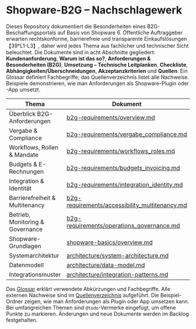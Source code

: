 # Shopware-B2G – Nachschlagewerk

Dieses Repository dokumentiert die Besonderheiten eines B2G-Beschaffungsportals auf Basis von Shopware 6.  Öffentliche Auftraggeber erwarten rechtskonforme, barrierefreie und transparente Einkaufslösungen【39†L1-L3】, daher wird jedes Thema aus fachlicher und technischer Sicht beleuchtet.  Die Dokumente sind in acht Abschnitte gegliedert: **Kundenanforderung**, **Warum ist das so?**, **Anforderungen & Besonderheiten (B2G)**, **Umsetzung – Technische Leitplanken**, **Checkliste**, **Abhängigkeiten/Überschneidungen**, **Akzeptanzkriterien** und **Quellen**.  Ein Glossar definiert Fachbegriffe; das Quellenverzeichnis listet alle Nachweise.  Beispiele demonstrieren, wie man Anforderungen als Shopware-Plugin oder -App umsetzt.

| Thema                               | Dokument                                                        | Beispiel                                  |
|------------------------------------|-----------------------------------------------------------------|-------------------------------------------|
| Überblick B2G-Anforderungen        | [b2g-requirements/overview.md](docs/b2g-requirements/overview.md) | –                                           |
| Vergabe & Compliance               | [b2g-requirements/vergabe_compliance.md](docs/b2g-requirements/vergabe_compliance.md) | [approval-workflow](examples/approval-workflow) |
| Workflows, Rollen & Mandate        | [b2g-requirements/workflows_roles.md](docs/b2g-requirements/workflows_roles.md) | [approval-workflow](examples/approval-workflow) |
| Budgets & E-Rechnungen             | [b2g-requirements/budgets_invoicing.md](docs/b2g-requirements/budgets_invoicing.md) | [cost-centers](examples/cost-centers)       |
| Integration & Identität            | [b2g-requirements/integration_identity.md](docs/b2g-requirements/integration_identity.md) | [customer-sso](examples/customer-sso)        |
| Barrierefreiheit & Multitenancy    | [b2g-requirements/accessibility_multitenancy.md](docs/b2g-requirements/accessibility_multitenancy.md) | –                                           |
| Betrieb, Monitoring & Governance   | [b2g-requirements/operations_governance.md](docs/b2g-requirements/operations_governance.md) | –                                           |
| Shopware-Grundlagen                | [shopware-basics/overview.md](docs/shopware-basics/overview.md) | –                                           |
| Systemarchitektur                  | [architecture/system-architecture.md](docs/architecture/system-architecture.md) | –                                           |
| Datenmodell                        | [architecture/data-model.md](docs/architecture/data-model.md) | –                                           |
| Integrationsmuster                 | [architecture/integration-patterns.md](docs/architecture/integration-patterns.md) | –                                           |

Das [Glossar](docs/glossar.md) erklärt verwendete Abkürzungen und Fachbegriffe.  Alle externen Nachweise sind im [Quellenverzeichnis](docs/quellen.md) aufgeführt.  Die Beispiel-Ordner zeigen, wie man Anforderungen als Plugin oder App umsetzen kann.  Bei umfangreichen Themen sind `@todo`-Vermerke eingefügt, um offene Punkte zu markieren.  Änderungen und neue Dokumente werden im Backlog festgehalten.
